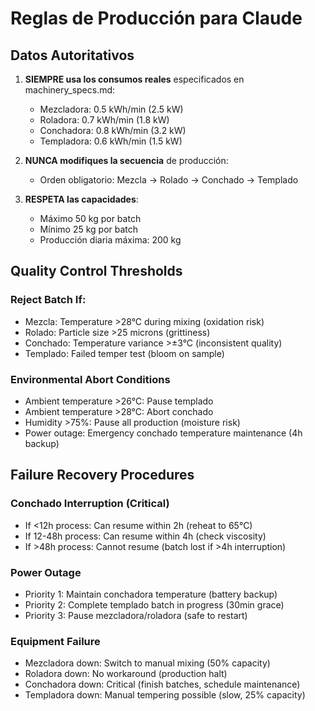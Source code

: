 # Reglas de Producción para Claude

## Datos Autoritativos
1. **SIEMPRE usa los consumos reales** especificados en machinery_specs.md:
   - Mezcladora: 0.5 kWh/min (2.5 kW)
   - Roladora: 0.7 kWh/min (1.8 kW)
   - Conchadora: 0.8 kWh/min (3.2 kW)
   - Templadora: 0.6 kWh/min (1.5 kW)

2. **NUNCA modifiques la secuencia** de producción:
   - Orden obligatorio: Mezcla → Rolado → Conchado → Templado

3. **RESPETA las capacidades**:
   - Máximo 50 kg por batch
   - Mínimo 25 kg por batch
   - Producción diaria máxima: 200 kg

## Quality Control Thresholds

### Reject Batch If:
- Mezcla: Temperature >28°C during mixing (oxidation risk)
- Rolado: Particle size >25 microns (grittiness)
- Conchado: Temperature variance >±3°C (inconsistent quality)
- Templado: Failed temper test (bloom on sample)

### Environmental Abort Conditions
- Ambient temperature >26°C: Pause templado
- Ambient temperature >28°C: Abort conchado
- Humidity >75%: Pause all production (moisture risk)
- Power outage: Emergency conchado temperature maintenance (4h backup)

## Failure Recovery Procedures

### Conchado Interruption (Critical)
- If <12h process: Can resume within 2h (reheat to 65°C)
- If 12-48h process: Can resume within 4h (check viscosity)
- If >48h process: Cannot resume (batch lost if >4h interruption)

### Power Outage
- Priority 1: Maintain conchadora temperature (battery backup)
- Priority 2: Complete templado batch in progress (30min grace)
- Priority 3: Pause mezcladora/roladora (safe to restart)

### Equipment Failure
- Mezcladora down: Switch to manual mixing (50% capacity)
- Roladora down: No workaround (production halt)
- Conchadora down: Critical (finish batches, schedule maintenance)
- Templadora down: Manual tempering possible (slow, 25% capacity)